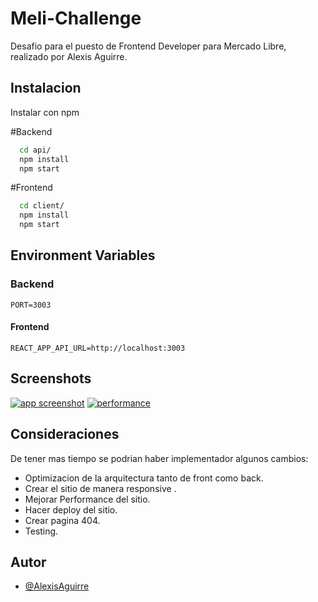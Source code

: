 # Meli-Challenge

Desafio para el puesto de Frontend Developer para Mercado Libre, realizado por Alexis Aguirre.

## Instalacion

Instalar con npm

#Backend

```bash
  cd api/
  npm install
  npm start
```

#Frontend

```bash
  cd client/
  npm install
  npm start
```

## Environment Variables

### Backend

`PORT=3003`

#### Frontend

`REACT_APP_API_URL=http://localhost:3003`

## Screenshots

[![app screenshot](https://i.postimg.cc/s2P3n96t/scrshoot.png)](https://postimg.cc/PLxGJZk4)
[![performance](https://i.postimg.cc/Px0RG0RJ/Screensho2.png)](https://postimg.cc/S27rC1qb)

## Consideraciones

De tener mas tiempo se podrian haber implementador algunos cambios:

- Optimizacion de la arquitectura tanto de front como back.
- Crear el sitio de manera responsive .
- Mejorar Performance del sitio.
- Hacer deploy del sitio.
- Crear pagina 404.
- Testing.

## Autor

- [@AlexisAguirre](https://www.linkedin.com/in/alexisaguirre-reactdev/)
